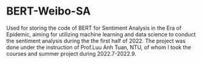# BERT-Weibo-SA
Used for storing the code of BERT for Sentiment Analysis in the Era of Epidemic, aiming for utilizing machine learning and data science to conduct the sentiment analysis during the the first half of 2022. The project was done under the instruction of Prof.Luu Anh Tuan, NTU, of whom I took the courses and summer project during 2022.7-2022.9.
